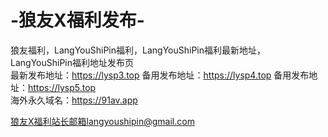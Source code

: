 # -狼友X福利发布-
狼友福利，LangYouShiPin福利，LangYouShiPin福利最新地址，LangYouShiPin福利地址发布页
</br>
最新发布地址：https://lysp3.top
备用发布地址：https://lysp4.top
备用发布地址：https://lysp5.top
</br>
海外永久域名：https://91av.app
</br>

狼友X福利站长邮箱langyoushipin@gmail.com</br>
